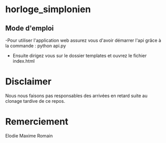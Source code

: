 # horloge_simplonien

## Mode d'emploi
-Pour utiliser l'application web assurez vous d'avoir démarrer l'api grâce à la commande : python api.py

- Ensuite dirigez vous sur le dossier templates et ouvrez le fichier index.html

# Disclaimer
Nous nous faisons pas responsables des arrivées en retard suite au clonage tardive de ce repos.

# Remerciement
Elodie
Maxime
Romain
